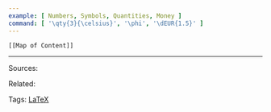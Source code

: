 ```yaml
---
example: [ Numbers, Symbols, Quantities, Money ]
command: [ '\qty{3}{\celsius}', '\phi', '\dEUR{1.5}' ]
---
```


```dynamic-embed
[[Map of Content]]
```


---


Sources:

Related:

Tags:
[LaTeX](LaTeX.md)